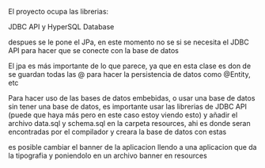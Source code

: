 El proyecto ocupa las librerias:

JDBC API y HyperSQL Database

despues se le pone el JPa, en este momento no se si se necesita
el JDBC API para hacer que se conecte con la base de datos

El jpa es más importante de lo que parece, ya que en esta clase es don de se guardan todas las @ para hacer la
persistencia de datos como @Entity, etc


Para hacer uso de las bases de datos embebidas, o usar una base de datos sin tener una base de datos, es importante
usar las librerias de JDBC API (puede que haya más pero en este caso estoy viendo esto) y añadir el archivo data.sql
y schema.sql en la carpeta resources, ahi es donde seran encontradas por el compilador y creara la base de datos con estas

es posible cambiar el banner de la aplicacion llendo a una aplicacion que da la tipografia y poniendolo en un archivo banner en
resources